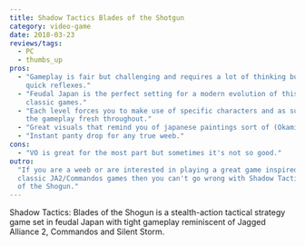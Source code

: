 ```yaml
---
title: Shadow Tactics Blades of the Shotgun
category: video-game
date: 2018-03-23
reviews/tags:
  - PC
  - thumbs_up
pros:
  - "Gameplay is fair but challenging and requires a lot of thinking but also
    quick reflexes."
  - "Feudal Japan is the perfect setting for a modern evolution of this line of
    classic games."
  - "Each level forces you to make use of specific characters and as such keeps
    the gameplay fresh throughout."
  - "Great visuals that remind you of japanese paintings sort of (Okami-esque)."
  - "Instant panty drop for any true weeb."
cons:
  - "VO is great for the most part but sometimes it's not so good."
outro:
  "If you are a weeb or are interested in playing a great game inspired by the
  classic JA2/Commandos games then you can't go wrong with Shadow Tactics: Blade
  of the Shogun."
---
```


Shadow Tactics: Blades of the Shogun is a stealth-action tactical strategy game
set in feudal Japan with tight gameplay reminiscent of Jagged Alliance 2,
Commandos and Silent Storm.

